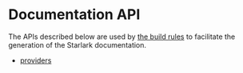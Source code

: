 <!-- Generated with Stardoc, Do Not Edit! -->
# Documentation API

The APIs described below are used by 
[the build rules](build_rules_overview.md) to facilitate the 
generation of the Starlark documentation.

  * [providers](/doc/bazeldoc/providers.md)

